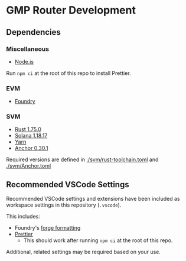 # GMP Router Development

## Dependencies

### Miscellaneous

- [Node.js](https://nodejs.org/en/download/package-manager)

Run `npm ci` at the root of this repo to install Prettier.

### EVM

- [Foundry](https://book.getfoundry.sh/getting-started/installation)

### SVM

- [Rust 1.75.0](https://www.rust-lang.org/tools/install)
- [Solana 1.18.17](https://solana.com/docs/intro/installation)
- [Yarn](https://yarnpkg.com/getting-started/install)
- [Anchor 0.30.1](https://www.anchor-lang.com/docs/installation)

Required versions are defined in [./svm/rust-toolchain.toml](./svm/rust-toolchain.toml) and [./svm/Anchor.toml](./svm/Anchor.toml)

## Recommended VSCode Settings

Recommended VSCode settings and extensions have been included as workspace settings in this repository (`.vscode`).

This includes:

- Foundry's [forge formatting](https://book.getfoundry.sh/config/vscode#3-formatter)
- [Prettier](https://marketplace.visualstudio.com/items?itemName=esbenp.prettier-vscode)
  - This should work after running `npm ci` at the root of this repo.

Additional, related settings may be required based on your use.
